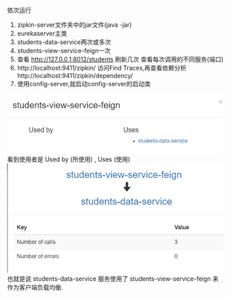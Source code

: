 依次运行
1. zipkin-server文件夹中的jar文件(java -jar)
2. eurekaserver主类
3. students-data-service两次或多次
4. students-view-service-feign一次
5. 查看 http://127.0.0.1:8012/students 刷新几次 查看每次调用的不同服务(端口)
6. http://localhost:9411/zipkin/ 访问Find Traces,再查看依赖分析http://localhost:9411/zipkin/dependency/
7. 使用config-server,就启动config-server的启动类

![img](zipkin1.png) <br>
看到使用者是 Used by (所使用) , Uses (使用) <br>
![img](zipkin2.png) <br>
也就是说 students-data-service 服务使用了 students-view-service-feign 来作为客户端负载均衡. <br>